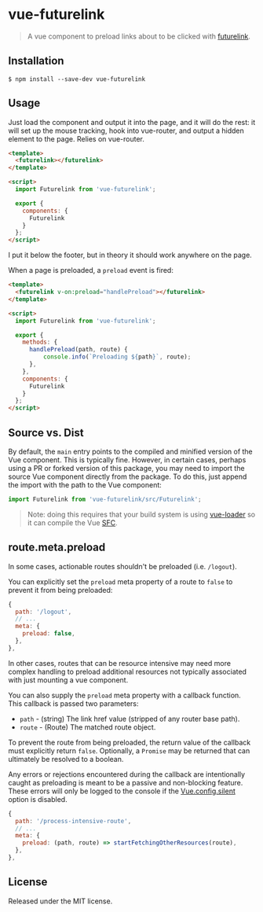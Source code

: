 # vue-futurelink

> A vue component to preload links about to be clicked with [futurelink].

## Installation

```
$ npm install --save-dev vue-futurelink
```

## Usage

Just load the component and output it into the page, and it will do the rest: it will set up the mouse tracking, hook into vue-router, and output a hidden element to the page. Relies on vue-router.

```html
<template>
  <futurelink></futurelink>
</template>

<script>
  import Futurelink from 'vue-futurelink';

  export {
    components: {
      Futurelink
    }
  };
</script>
```

I put it below the footer, but in theory it should work anywhere on the page.

When a page is preloaded, a `preload` event is fired:

```html
<template>
  <futurelink v-on:preload="handlePreload"></futurelink>
</template>

<script>
  import Futurelink from 'vue-futurelink';

  export {
    methods: {
      handlePreload(path, route) {
          console.info(`Preloading ${path}`, route);
      },
    },
    components: {
      Futurelink
    }
  };
</script>
```

## Source vs. Dist

By default, the `main` entry points to the compiled and minified version
of the Vue component. This is typically fine. However, in certain cases,
perhaps using a PR or forked version of this package, you may need to
import the source Vue component directly from the package. To do this,
just append the import with the path to the Vue component: 

```js
import Futurelink from 'vue-futurelink/src/Futurelink';
```

> Note: doing this requires that your build system is using
 [vue-loader](https://github.com/vuejs/vue-loader) so it can compile the
 Vue [SFC](https://github.com/vuejs/vue-loader/blob/master/docs/spec.md). 

## route.meta.preload

In some cases, actionable routes shouldn't be preloaded (i.e. `/logout`).

You can explicitly set the `preload` meta property of a route to
`false` to prevent it from being preloaded:

```js
{
  path: '/logout',
  // ...
  meta: {
    preload: false,
  },
},
```

In other cases, routes that can be resource intensive may need more
complex handling to preload additional resources not typically
associated with just mounting a vue component.

You can also supply the `preload` meta property with a callback
function. This callback is passed two parameters:

- `path` - (string) The link href value (stripped of any router base path).
- `route` - (Route) The matched route object.

To prevent the route from being preloaded, the return value of the
callback must explicitly return `false`. Optionally, a `Promise` may
be returned that can ultimately be resolved to a boolean.

Any errors or rejections encountered during the callback are intentionally
caught as preloading is meant to be a passive and non-blocking feature.
These errors will only be logged to the console if the
[Vue.config.silent](https://vuejs.org/v2/api/#silent) option is disabled.

```js
{
  path: '/process-intensive-route',
  // ...
  meta: {
    preload: (path, route) => startFetchingOtherResources(route),
  },
},
```


## License

Released under the MIT license.

[futurelink]: https://github.com/SamKnows/futurelink
